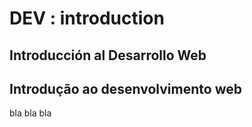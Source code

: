 # DEV : introduction

## Introducción al Desarrollo Web

## Introdução ao desenvolvimento web

bla bla bla
